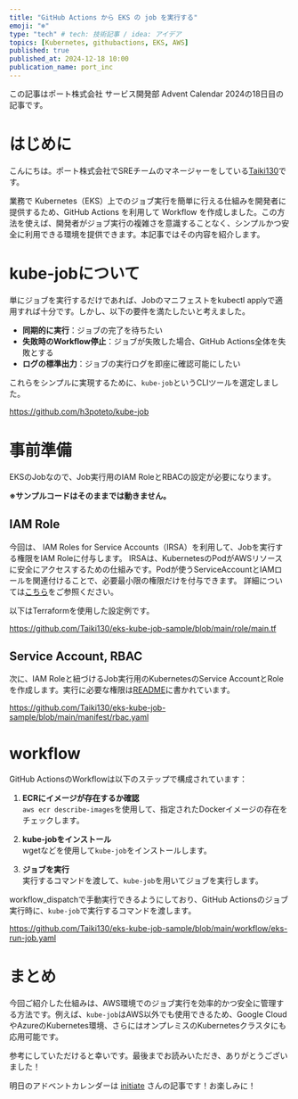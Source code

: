 ```yaml
---
title: "GitHub Actions から EKS の job を実行する"
emoji: "❄️"
type: "tech" # tech: 技術記事 / idea: アイデア
topics: [Kubernetes, githubactions, EKS, AWS]
published: true
published_at: 2024-12-18 10:00
publication_name: port_inc
---
```


この記事はポート株式会社 サービス開発部 Advent Calendar 2024の18日目の記事です。

# はじめに

こんにちは。ポート株式会社でSREチームのマネージャーをしている[Taiki130](https://github.com/Taiki130)です。

業務で Kubernetes（EKS）上でのジョブ実行を簡単に行える仕組みを開発者に提供するため、GitHub Actions を利用して Workflow を作成しました。この方法を使えば、開発者がジョブ実行の複雑さを意識することなく、シンプルかつ安全に利用できる環境を提供できます。本記事ではその内容を紹介します。

# kube-jobについて

単にジョブを実行するだけであれば、Jobのマニフェストをkubectl applyで適用すれば十分です。しかし、以下の要件を満たしたいと考えました。

- **同期的に実行**：ジョブの完了を待ちたい
- **失敗時のWorkflow停止**：ジョブが失敗した場合、GitHub Actions全体を失敗とする
- **ログの標準出力**：ジョブの実行ログを即座に確認可能にしたい

これらをシンプルに実現するために、`kube-job`というCLIツールを選定しました。

https://github.com/h3poteto/kube-job

# 事前準備

EKSのJobなので、Job実行用のIAM RoleとRBACの設定が必要になります。

**※サンプルコードはそのままでは動きません。**

## IAM Role

今回は、 IAM Roles for Service Accounts（IRSA）を利用して、Jobを実行する権限をIAM Roleに付与します。
IRSAは、KubernetesのPodがAWSリソースに安全にアクセスするための仕組みです。Podが使うServiceAccountとIAMロールを関連付けることで、必要最小限の権限だけを付与できます。
詳細については[こちら](https://aws.amazon.com/jp/blogs/news/diving-into-iam-roles-for-service-accounts/)をご参照ください。

以下はTerraformを使用した設定例です。

https://github.com/Taiki130/eks-kube-job-sample/blob/main/role/main.tf

## Service Account, RBAC

次に、IAM Roleと紐づけるJob実行用のKubernetesのService AccountとRoleを作成します。実行に必要な権限は[README](https://github.com/h3poteto/kube-job?tab=readme-ov-file#role)に書かれています。

https://github.com/Taiki130/eks-kube-job-sample/blob/main/manifest/rbac.yaml

# workflow

GitHub ActionsのWorkflowは以下のステップで構成されています：

1. **ECRにイメージが存在するか確認**  
   `aws ecr describe-images`を使用して、指定されたDockerイメージの存在をチェックします。

2. **kube-jobをインストール**  
   wgetなどを使用して`kube-job`をインストールします。

3. **ジョブを実行**  
   実行するコマンドを渡して、`kube-job`を用いてジョブを実行します。

workflow_dispatchで手動実行できるようにしており、GitHub Actionsのジョブ実行時に、`kube-job`で実行するコマンドを渡します。

https://github.com/Taiki130/eks-kube-job-sample/blob/main/workflow/eks-run-job.yaml

# まとめ

今回ご紹介した仕組みは、AWS環境でのジョブ実行を効率的かつ安全に管理する方法です。例えば、`kube-job`はAWS以外でも使用できるため、Google CloudやAzureのKubernetes環境、さらにはオンプレミスのKubernetesクラスタにも応用可能です。

参考にしていただけると幸いです。最後までお読みいただき、ありがとうございました！

明日のアドベントカレンダーは [initiate](https://adventar.org/users/72836) さんの記事です！お楽しみに！

